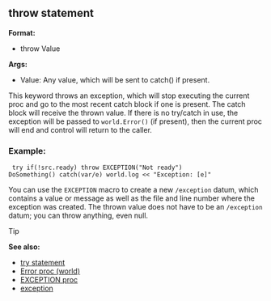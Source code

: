 ## throw statement

**Format:**
+   throw Value
<!-- -->
**Args:**
+   Value: Any value, which will be sent to catch() if present.


This keyword throws an exception, which will stop executing the
current proc and go to the most recent catch block if one is present.
The catch block will receive the thrown value. If there is no try/catch
in use, the exception will be passed to `world.Error()` (if present),
then the current proc will end and control will return to the caller.
### Example:

```dm
 try if(!src.ready) throw EXCEPTION("Not ready")
DoSomething() catch(var/e) world.log << "Exception: [e]"

```
 

You can use the `EXCEPTION` macro to create a new
`/exception` datum, which contains a value or message as well as the
file and line number where the exception was created. The thrown value
does not have to be an `/exception` datum; you can throw anything, even
null.

> [!TIP] 
> **See also:**
> +   [try statement](/ref/proc/try.md) 
> +   [Error proc (world)](/ref/world/proc/Error.md) 
> +   [EXCEPTION proc](/ref/proc/EXCEPTION.md) 
> +   [exception](/ref/exception.md) <!-- -->